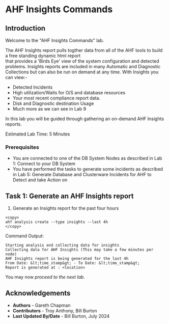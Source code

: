 # AHF Insights Commands 

## Introduction
Welcome to the "AHF Insights Commands" lab.

The AHF Insights report pulls togther data from all of the AHF tools to build a free standing dynamic html report  
that provides a 'Birds Eye' view of the system configuration and detected problems.
Insights reports are included in many Automatic and Diagnostic Collections but can also be run on demand at any time.
With Insights you can view:-
- Detected Incidents
- High utilization/Waits for O/S and database resources 
- Your most recent compliance report data.
- Disk and Diagnostic destination Usage
- Much more as we can see in Lab 9


In this lab you will be guided through gathering an on-demand AHF Insights reports.

Estimated Lab Time: 5 Minutes

### Prerequisites
- You are connected to one of the DB System Nodes as described in Lab 1: Connect to your DB System
- You have performed the tasks to generate some incidents as described in Lab 5: Generate Database and Clusterware Incidents for AHF to Detect and take Action on


## Task 1:  Generate an AHF Insights report
1.  Generate an Insights report for the past four hours
```
<copy>
ahf analysis create --type insights --last 4h
</copy>
```
Command Output:
```
Starting analysis and collecting data for insights
Collecting data for AHF Insights (This may take a few minutes per node)
AHF Insights report is being generated for the last 4h
From Date: &lt;time_stamp&gt; - To Date: &lt;time_stamp&gt;
Report is generated at : <location>
```


You may now *proceed to the next lab*.  

## Acknowledgements
* **Authors** - Gareth Chapman
* **Contributors** - Troy Anthony, Bill Burton
* **Last Updated By/Date** - Bill Burton, July  2024
